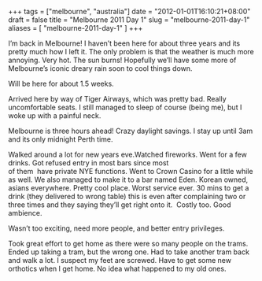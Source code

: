 +++
tags = ["melbourne", "australia"]
date = "2012-01-01T16:10:21+08:00"
draft = false
title = "Melbourne 2011 Day 1"
slug = "melbourne-2011-day-1"
aliases = [
	"melbourne-2011-day-1"
]
+++

I’m back in Melbourne! I haven’t been here for about three years and its pretty much how I left it. The only problem is that the weather is much more annoying. Very hot. The sun burns! Hopefully we’ll have some more of Melbourne’s iconic dreary rain soon to cool things down.

Will be here for about 1.5 weeks.

Arrived here by way of Tiger Airways, which was pretty bad. Really uncomfortable seats. I still managed to sleep of course (being me), but I woke up with a painful neck.

Melbourne is three hours ahead! Crazy daylight savings. I stay up until 3am and its only midnight Perth time.

Walked around a lot for new years eve.Watched fireworks. Went for a few drinks. Got refused entry in most bars since most  
 of them  have private NYE functions. Went to Crown Casino for a little while as well. We also managed to make it to a bar named Eden. Korean owned, asians everywhere. Pretty cool place. Worst service ever. 30 mins to get a drink (they delivered to wrong table) this is even after complaining two or three times and they saying they’ll get right onto it.  Costly too. Good ambience.

Wasn’t too exciting, need more people, and better entry privileges.

Took great effort to get home as there were so many people on the trams. Ended up taking a tram, but the wrong one. Had to take another tram back and walk a lot. I suspect my feet are screwed. Have to get some new orthotics when I get home. No idea what happened to my old ones.


